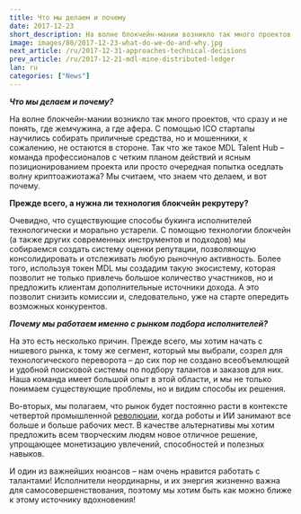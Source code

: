 ```yaml
---
title: Что мы делаем и почему
date: 2017-12-23
short_description: На волне блокчейн-мании возникло так много проектов, что сразу и не понять, где жемчужина, а где афера.
image: images/80/2017-12-23-what-do-we-do-and-why.jpg
next_article: /ru/2017-12-31-approaches-technical-decisions
prev_article: /ru/2017-12-21-mdl-mine-distributed-ledger
lan: ru
categories: ["News"]
---
```


***Что мы делаем и почему?***

На волне блокчейн-мании возникло так много проектов, что сразу и не понять, где жемчужина, а где афера. С помощью ICO стартапы научились собирать приличные средства, но и мошенники, к сожалению, не остаются в стороне. 
Так что же такое MDL Talent Hub – команда профессионалов с четким планом действий и ясным позиционированием проекта или просто очередная попытка оседлать волну криптоажиотажа?
 Мы считаем, что знаем что делаем, и вот почему.

**Прежде всего, а нужна ли технология блокчейн рекрутеру?**

Очевидно, что существующие способы букинга исполнителей технологически и морально устарели. 
С помощью технологии блокчейн (а также других современных инструментов и подходов) мы собираемся создать систему оценки репутации, позволяющую консолидировать и отслеживать любую рыночную активность. Более того, используя токен MDL мы создадим такую экосистему, которая позволит не только привлечь большое количество участников, но и предложить клиентам дополнительные источники дохода.  А это позволит снизить комиссии и, следовательно, уже на старте опередить возможных конкурентов.

***Почему мы  работаем именно с рынком подбора исполнителей?***

На это есть несколько причин. Прежде всего, мы хотим начать с нишевого рынка, к тому же сегмент, который мы выбрали, созрел для технологического переворота – до сих пор не создано всеобъемлющей и удобной поисковой системы по подбору талантов и заказов для них. Наша команда имеет большой опыт в этой области, и мы не только понимаем существующие проблемы, но и видим способы их решения.

Во-вторых, мы полагаем, что рынок будет постоянно расти в контексте четвертой промышленной <a href="https://ru.wikipedia.org/wiki/%D0%A7%D0%B5%D1%82%D0%B2%D1%91%D1%80%D1%82%D0%B0%D1%8F_%D0%BF%D1%80%D0%BE%D0%BC%D1%8B%D1%88%D0%BB%D0%B5%D0%BD%D0%BD%D0%B0%D1%8F_%D1%80%D0%B5%D0%B2%D0%BE%D0%BB%D1%8E%D1%86%D0%B8%D1%8F">революции</a>, когда роботы и ИИ занимают все больше и больше рабочих мест. В качестве альтернативы мы хотим предложить всем творческим людям новое отличное решение, упрощающее монетизацию увлечений, способностей и полезных навыков.

И один из важнейших нюансов – нам очень нравится работать с талантами! Исполнители неординарны, и их энергия жизненно важна для самосовершенствования, поэтому мы хотим быть как можно ближе к этому источнику вдохновения!
